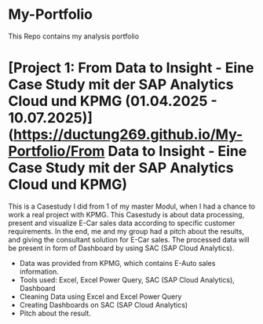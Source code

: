 # My-Portfolio
This Repo contains my analysis portfolio

# [Project 1: From Data to Insight - Eine Case Study mit der SAP Analytics Cloud und KPMG (01.04.2025 - 10.07.2025)](https://ductung269.github.io/My-Portfolio/From Data to Insight - Eine Case Study mit der SAP Analytics Cloud und KPMG)

This is a Casestudy I did from 1 of my master Modul, when I had a chance to work a real project with KPMG. This Casestudy is about data processing, present and visualize E-Car sales data according to specific customer requirements. In the end, me and my group had a pitch about the results, and giving the consultant solution for E-Car sales. The processed data will be present in form of Dashboard by using SAC (SAP Cloud Analytics).

* Data was provided from KPMG, which contains E-Auto sales information.
* Tools used: Excel, Excel Power Query, SAC (SAP Cloud Analytics), Dashboard
* Cleaning Data using Excel and Excel Power Query
* Creating Dashboards on SAC (SAP Cloud Analytics)
* Pitch about the result.

